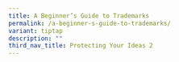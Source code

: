 ```yaml
---
title: A Beginner’s Guide to Trademarks
permalink: /a-beginner-s-guide-to-trademarks/
variant: tiptap
description: ""
third_nav_title: Protecting Your Ideas 2
---
```

